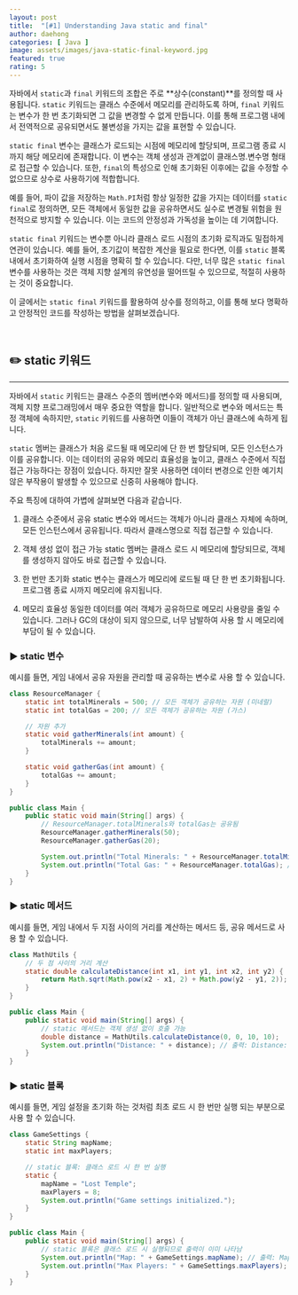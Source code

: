 ```yaml
---
layout: post
title:  "[#1] Understanding Java static and final"
author: daehong
categories: [ Java ]
image: assets/images/java-static-final-keyword.jpg
featured: true
rating: 5
---
```


자바에서 `static`과 `final` 키워드의 조합은 주로 **상수(constant)**를 정의할 때 사용됩니다. `static` 키워드는 클래스 수준에서 메모리를 관리하도록 하며, `final` 키워드는 변수가 한 번 초기화되면 그 값을 변경할 수 없게 만듭니다. 이를 통해 프로그램 내에서 전역적으로 공유되면서도 불변성을 가지는 값을 표현할 수 있습니다.

`static final` 변수는 클래스가 로드되는 시점에 메모리에 할당되며, 프로그램 종료 시까지 해당 메모리에 존재합니다. 이 변수는 객체 생성과 관계없이 클래스명.변수명 형태로 접근할 수 있습니다. 또한, `final`의 특성으로 인해 초기화된 이후에는 값을 수정할 수 없으므로 상수로 사용하기에 적합합니다.

예를 들어, 파이 값을 저장하는 `Math.PI`처럼 항상 일정한 값을 가지는 데이터를 `static final`로 정의하면, 모든 객체에서 동일한 값을 공유하면서도 실수로 변경될 위험을 원천적으로 방지할 수 있습니다. 이는 코드의 안정성과 가독성을 높이는 데 기여합니다.

`static final` 키워드는 변수뿐 아니라 클래스 로드 시점의 초기화 로직과도 밀접하게 연관이 있습니다. 예를 들어, 초기값이 복잡한 계산을 필요로 한다면, 이를 `static` 블록 내에서 초기화하여 실행 시점을 명확히 할 수 있습니다. 다만, 너무 많은 `static final` 변수를 사용하는 것은 객체 지향 설계의 유연성을 떨어뜨릴 수 있으므로, 적절히 사용하는 것이 중요합니다.

이 글에서는 `static final` 키워드를 활용하여 상수를 정의하고, 이를 통해 보다 명확하고 안정적인 코드를 작성하는 방법을 살펴보겠습니다.

<br>

## ✏️ static 키워드
---

자바에서 `static` 키워드는 클래스 수준의 멤버(변수와 메서드)를 정의할 때 사용되며, 객체 지향 프로그래밍에서 매우 중요한 역할을 합니다. 일반적으로 변수와 메서드는 특정 객체에 속하지만, `static` 키워드를 사용하면 이들이 객체가 아닌 클래스에 속하게 됩니다.

`static` 멤버는 클래스가 처음 로드될 때 메모리에 단 한 번 할당되며, 모든 인스턴스가 이를 공유합니다. 이는 데이터의 공유와 메모리 효율성을 높이고, 클래스 수준에서 직접 접근 가능하다는 장점이 있습니다. 하지만 잘못 사용하면 데이터 변경으로 인한 예기치 않은 부작용이 발생할 수 있으므로 신중히 사용해야 합니다.

주요 특징에 대하여 가볍에 살펴보면 다음과 같습니다.

1. 클래스 수준에서 공유
static 변수와 메서드는 객체가 아니라 클래스 자체에 속하며, 모든 인스턴스에서 공유됩니다. 따라서 클래스명으로 직접 접근할 수 있습니다.

2. 객체 생성 없이 접근 가능
static 멤버는 클래스 로드 시 메모리에 할당되므로, 객체를 생성하지 않아도 바로 접근할 수 있습니다.

3. 한 번만 초기화
static 변수는 클래스가 메모리에 로드될 때 단 한 번 초기화됩니다. 프로그램 종료 시까지 메모리에 유지됩니다.

4. 메모리 효율성
동일한 데이터를 여러 객체가 공유하므로 메모리 사용량을 줄일 수 있습니다. 그러나 GC의 대상이 되지 않으므로, 너무 남발하여 사용 할 시 메모리에 부담이 될 수 있습니다.

### ▶ static 변수

예시를 들면, 게임 내에서 공유 자원을 관리할 때 공유하는 변수로 사용 할 수 있습니다.
```java
class ResourceManager {
    static int totalMinerals = 500; // 모든 객체가 공유하는 자원 (미네랄)
    static int totalGas = 200; // 모든 객체가 공유하는 자원 (가스)

    // 자원 추가
    static void gatherMinerals(int amount) {
        totalMinerals += amount;
    }

    static void gatherGas(int amount) {
        totalGas += amount;
    }
}

public class Main {
    public static void main(String[] args) {
        // ResourceManager.totalMinerals와 totalGas는 공유됨
        ResourceManager.gatherMinerals(50);
        ResourceManager.gatherGas(20);

        System.out.println("Total Minerals: " + ResourceManager.totalMinerals); // 550
        System.out.println("Total Gas: " + ResourceManager.totalGas); // 220
    }
}
```

### ▶ static 메서드

예시를 들면, 게임 내에서 두 지점 사이의 거리를 계산하는 메서드 등, 공유 메서드로 사용 할 수 있습니다.
```java
class MathUtils {
    // 두 점 사이의 거리 계산
    static double calculateDistance(int x1, int y1, int x2, int y2) {
        return Math.sqrt(Math.pow(x2 - x1, 2) + Math.pow(y2 - y1, 2));
    }
}

public class Main {
    public static void main(String[] args) {
        // static 메서드는 객체 생성 없이 호출 가능
        double distance = MathUtils.calculateDistance(0, 0, 10, 10);
        System.out.println("Distance: " + distance); // 출력: Distance: 14.142135623730951
    }
}
```

### ▶ static 블록

예시를 들면, 게임 설정을 초기화 하는 것처럼 최초 로드 시 한 번만 실행 되는 부분으로 사용 할 수 있습니다.
```java
class GameSettings {
    static String mapName;
    static int maxPlayers;

    // static 블록: 클래스 로드 시 한 번 실행
    static {
        mapName = "Lost Temple";
        maxPlayers = 8;
        System.out.println("Game settings initialized.");
    }
}

public class Main {
    public static void main(String[] args) {
        // static 블록은 클래스 로드 시 실행되므로 출력이 이미 나타남
        System.out.println("Map: " + GameSettings.mapName); // 출력: Map: Lost Temple
        System.out.println("Max Players: " + GameSettings.maxPlayers); // 출력: Max Players: 8
    }
}
```